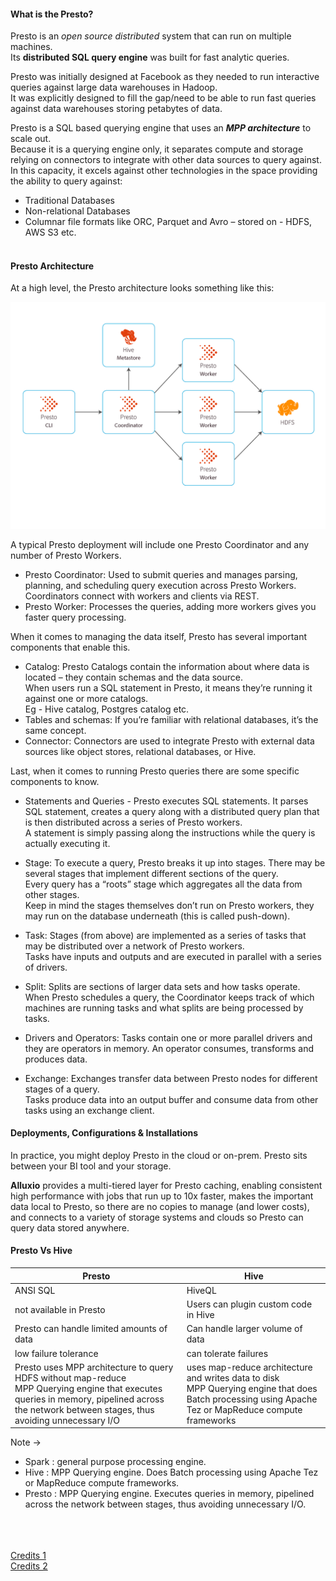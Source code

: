 #### What is the Presto?
Presto is an _open source_ _distributed_ system that can run on multiple machines. <br> 
Its **distributed SQL query engine** was built for fast analytic queries. <br>

Presto was initially designed at Facebook as they needed to run interactive queries against large data warehouses in Hadoop.  <br>
It was explicitly designed to fill the gap/need to be able to run fast queries against data warehouses storing petabytes of data. <br> 

Presto is a SQL based querying engine that uses an **_MPP architecture_** to scale out.  <br>
Because it is a querying engine only, it separates compute and storage relying on connectors to integrate with other data sources to query against. <br> 
In this capacity, it excels against other technologies in the space providing the ability to query against: <br>
- Traditional Databases <br>
- Non-relational Databases <br>
- Columnar file formats like ORC, Parquet and Avro – stored on - HDFS, AWS S3 etc. <br> <br>


#### Presto Architecture
At a high level, the Presto architecture looks something like this: <br>

![img.png](img.png) <br>

A typical Presto deployment will include one Presto Coordinator and any number of Presto Workers. <br>
- Presto Coordinator: Used to submit queries and manages parsing, planning, and scheduling query execution across Presto Workers. <br> 
Coordinators connect with workers and clients via REST. <br>
- Presto Worker: Processes the queries, adding more workers gives you faster query processing. <br>

When it comes to managing the data itself, Presto has several important components that enable this. <br>
- Catalog: Presto Catalogs contain the information about where data is located – they contain schemas and the data source. <br> 
When users run a SQL statement in Presto, it means they’re running it against one or more catalogs. <br> 
Eg - Hive catalog, Postgres catalog etc. <br>
- Tables and schemas: If you’re familiar with relational databases, it’s the same concept.  <br>
- Connector: Connectors are used to integrate Presto with external data sources like object stores, relational databases, or Hive. <br>

Last, when it comes to running Presto queries there are some specific components to know. <br>
- Statements and Queries - Presto executes SQL statements. It parses SQL statement, creates a query along with a distributed query plan that is then distributed across a series of Presto workers. <br> 
A statement is simply passing along the instructions while the query is actually executing it. <br>

- Stage: To execute a query, Presto breaks it up into stages. There may be several stages that implement different sections of the query. <br> 
Every query has a “roots” stage which aggregates all the data from other stages.  <br>
Keep in mind the stages themselves don’t run on Presto workers, they may run on the database underneath (this is called push-down). <br>

- Task: Stages (from above) are implemented as a series of tasks that may be distributed over a network of Presto workers. <br> 
Tasks have inputs and outputs and are executed in parallel with a series of drivers. <br>

- Split: Splits are sections of larger data sets and how tasks operate. When Presto schedules a query, the Coordinator keeps track of which machines are running tasks and what splits are being processed by tasks. <br>

- Drivers and Operators: Tasks contain one or more parallel drivers and they are operators in memory. An operator consumes, transforms and produces data. <br>

- Exchange: Exchanges transfer data between Presto nodes for different stages of a query.  <br>
Tasks produce data into an output buffer and consume data from other tasks using an exchange client. <br>

#### Deployments, Configurations & Installations
In practice, you might deploy Presto in the cloud or on-prem. Presto sits between your BI tool and your storage. <br>

**Alluxio** provides a multi-tiered layer for Presto caching, enabling consistent high performance with jobs that run up to 10x faster, makes the important data local to Presto, so there are no copies to manage (and lower costs), and connects to a variety of storage systems and clouds so Presto can query data stored anywhere.


#### Presto Vs Hive
| Presto                                                                                                                                                                                             | Hive                                                                                                                                                      |
|----------------------------------------------------------------------------------------------------------------------------------------------------------------------------------------------------|-----------------------------------------------------------------------------------------------------------------------------------------------------------|
| ANSI SQL                                                                                                                                                                                           | HiveQL                                                                                                                                                    |
| not available in Presto                                                                                                                                                                            | Users can plugin custom code in Hive                                                                                                                      |
| Presto can handle limited amounts of data                                                                                                                                                          | Can handle larger volume of data                                                                                                                          |
| low failure tolerance                                                                                                                                                                              | can tolerate failures                                                                                                                                     |
| Presto uses MPP architecture to query HDFS without map-reduce <br> MPP Querying engine that executes queries in memory, pipelined across the network between stages, thus avoiding unnecessary I/O | uses map-reduce architecture and writes data to disk <br> MPP Querying engine that does Batch processing using Apache Tez or MapReduce compute frameworks |

Note ->
- Spark : general purpose processing engine. <br>
- Hive   : MPP Querying engine. Does Batch processing using Apache Tez or MapReduce compute frameworks. <br>
- Presto : MPP Querying engine. Executes queries in memory, pipelined across the network between stages, thus avoiding unnecessary I/O. <br> <br> <br> <br>


[Credits 1](https://www.alluxio.io/learn/presto/architecture/) <br>
[Credits 2](https://www.alluxio.io/learn/presto/)
